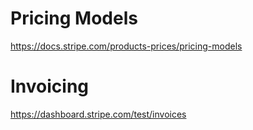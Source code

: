 # Pricing Models
https://docs.stripe.com/products-prices/pricing-models

# Invoicing
https://dashboard.stripe.com/test/invoices
